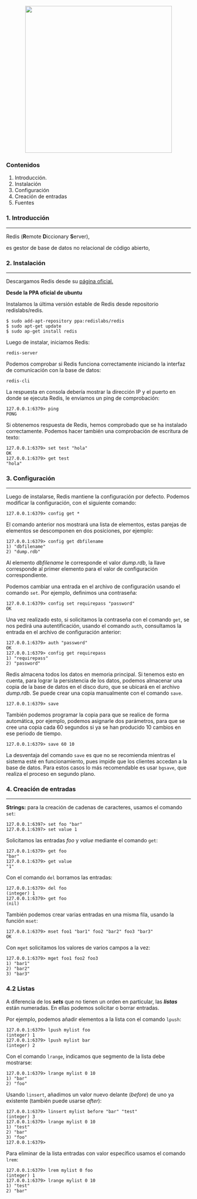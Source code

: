 <p align="center">
  <img src="https://upload.wikimedia.org/wikipedia/commons/thumb/6/6b/Redis_Logo.svg/1200px-Redis_Logo.svg.png" width= "400">
</p>

### Contenidos

1. Introducción.
2. Instalación
3. Configuración 
4. Creación de entradas 
5. Fuentes


### 1. Introducción 
***
Redis (**R**emote **D**iccionary **S**erver), 


es gestor de base de datos no relacional de código abierto, 

###  2. Instalación
***

Descargamos Redis desde su [página oficial.](https://redis.io/download) 

**Desde la PPA oficial de ubuntu**

Instalamos la última versión estable de Redis desde repositorio redislabs/redis.

    $ sudo add-apt-repository ppa:redislabs/redis
    $ sudo apt-get update 
    $ sudo ap-get install redis

Luego de instalar, iniciamos Redis:

    redis-server

Podemos comprobar si Redis funciona correctamente iniciando la interfaz de comunicación con la base de datos:

    redis-cli 

La respuesta en consola debería mostrar la dirección IP y el puerto en donde se ejecuta Redis, le enviamos un ping de comprobación:

    127.0.0.1:6379> ping
    PONG

Si obtenemos respuesta de Redis, hemos comprobado que se ha instalado correctamente. Podemos hacer también una comprobación de escritura de texto:

    127.0.0.1:6379> set test "hola"
    OK
    127.0.0.1:6379> get test
    "hola"

### 3. Configuración
***
Luego de instalarse, Redis mantiene la configuración por defecto. Podemos modificar la configuración, con el siguiente comando: 

    127.0.0.1:6379> config get *

El comando anterior nos mostrará una lista de elementos, estas parejas de elementos se descomponen en dos posiciones, por ejemplo:

    127.0.0.1:6379> config get dbfilename
    1) "dbfilename"
    2) "dump.rdb"

Al elemento *dbfilename*  le corresponde el valor *dump.rdb*, la llave corresponde al primer elemento para el valor de configuración correspondiente.

Podemos cambiar una entrada en el archivo de configuración usando el comando `set`. Por ejemplo, definimos una contraseña:

    127.0.0.1:6379> config set requirepass "password"
    OK

Una vez realizado esto, si solicitamos la contraseña con el comando `get`, se nos pedirá una autentificación, usando el comando `auth`, consultamos la entrada en el archivo de configuración anterior:

    127.0.0.1:6379> auth "password"
    OK
    127.0.0.1:6379> config get requirepass
    1) "requirepass"
    2) "password"

Redis almacena todos los datos en memoria principal. Si tenemos esto en cuenta, para lograr la persistencia de los datos, podemos almacenar una copia de la base de datos en el disco duro, que se ubicará en el archivo *dump.rdb*. Se puede crear una copia manualmente con el comando `save`.

    127.0.0.1:6379> save

También podemos programar la copia para que se realice de forma automática, por ejemplo, podemos asignarle dos parámetros, para que se cree una copia cada 60 segundos si ya se han producido 10 cambios en ese periodo de tiempo.

    127.0.0.1:6379> save 60 10 
 
La desventaja del comando `save` es que no se recomienda mientras el sistema esté en funcionamiento, pues impide que los clientes accedan a la base de datos. Para estos casos lo más recomendable es usar `bgsave`, que realiza el proceso en segundo plano.


### 4. Creación de entradas
***
 **Strings:** para la creación de cadenas de caracteres, usamos el comando `set`:

    127.0.0.1:6397> set foo "bar"
    127.0.0.1:6397> set value 1
    
  Solicitamos las entradas *foo* y *value* mediante el comando `get`:
  

    127.0.0.1:6379> get foo
    "bar"
    127.0.0.1:6379> get value
    "1"

Con el comando `del` borramos las entradas:

    127.0.0.1:6379> del foo
    (integer) 1
    127.0.0.1:6379> get foo
    (nil)
    
También podemos crear varias entradas en una misma fila,  usando la función `mset`:

    127.0.0.1:6379> mset foo1 "bar1" foo2 "bar2" foo3 "bar3"
    OK

Con `mget` solicitamos los valores de varios campos a la vez: 

    127.0.0.1:6379> mget foo1 foo2 foo3
    1) "bar1"
    2) "bar2"
    3) "bar3"


### 4.2 Listas

A diferencia de los ***sets*** que no tienen  un orden en particular, las ***listas*** están numeradas. En ellas podemos solicitar o borrar entradas.

Por ejemplo, podemos añadir elementos a la lista con el comando `lpush`:

    127.0.0.1:6379> lpush mylist foo 
    (integer) 1
    127.0.0.1:6379> lpush mylist bar
    (integer) 2

Con el comando `lrange`, indicamos que segmento de la lista debe mostrarse: 

    127.0.0.1:6379> lrange mylist 0 10
    1) "bar"
    2) "foo"

Usando `linsert`, añadimos un valor nuevo delante (*before*) de uno ya existente (también puede usarse *after*):

    127.0.0.1:6379> linsert mylist before "bar" "test"
    (integer) 3
    127.0.0.1:6379> lrange mylist 0 10
    1) "test"
    2) "bar"
    3) "foo"
    127.0.0.1:6379> 

Para eliminar de la lista entradas con valor específico usamos el comando `lrem`:

    127.0.0.1:6379> lrem mylist 0 foo
    (integer) 1
    127.0.0.1:6379> lrange mylist 0 10
    1) "test"
    2) "bar"
